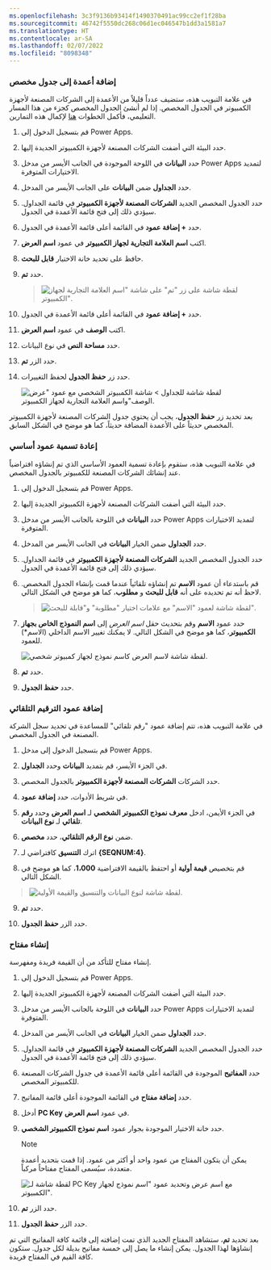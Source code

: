 ```yaml
---
ms.openlocfilehash: 3c3f9136b93414f1490370491ac99cc2ef1f28ba
ms.sourcegitcommit: 46742f5550dc268c06d1ec046547b1dd3a1581a7
ms.translationtype: HT
ms.contentlocale: ar-SA
ms.lasthandoff: 02/07/2022
ms.locfileid: "8098348"
---
```

### <a name="add-columns-to-a-custom-table"></a>إضافة أعمدة إلى جدول مخصص

في علامة التبويب هذه، ستضيف عدداً قليلاً من الأعمدة إلى الشركات المصنعة لأجهزة الكمبيوتر في الجدول المخصص. إذا لم أنشئ الجدول المخصص كجزء من هذا المسار التعليمي، فأكمل الخطوات [هنا](/learn/modules/create-manage-entities/5-exercise) لإكمال هذه التمارين.

1.  قم بتسجيل الدخول إلى Power Apps.

2.  حدد البيئة التي أضفت الشركات المصنعة لأجهزة الكمبيوتر الجديدة إليها.

3.  حدد **البيانات** في اللوحة الموجودة في الجانب الأيسر من مدخل Power Apps لتمديد الاختيارات المتوفرة.

4.  حدد **الجداول** ضمن **البيانات** على الجانب الأيسر من المدخل.

5.  حدد الجدول المخصص الجديد **الشركات المصنعة لأجهزة الكمبيوتر** في قائمة الجداول.
    سيؤدي ذلك إلى فتح قائمة الأعمدة في الجدول.

6.  حدد **+ إضافة عمود** في القائمة أعلى قائمة الأعمدة في الجدول.

7.  اكتب **اسم العلامة التجارية لجهاز الكمبيوتر** في عمود **اسم العرض**.

8.  حافظ على تحديد خانة الاختيار **قابل للبحث**.

9.  حدد **تم**.

    > ![لقطة شاشة على زر "تم" على شاشة "اسم العلامة التجارية لجهاز الكمبيوتر".](../media/exercise-1.png)

10. حدد **+ إضافة عمود** في القائمة أعلى قائمة الأعمدة في الجدول.

11. اكتب **الوصف** في عمود **اسم العرض**.

12. حدد **مساحة النص** في نوع البيانات.

13. حدد الزر **تم**.

14. حدد زر **حفظ الجدول** لحفظ التغييرات.

    ![لقطة شاشة للجداول > شاشة الكمبيوتر الشخصي مع عمود "عرض الوصف"واسم العلامة التجارية لجهاز الكمبيوتر.](../media/exercise-2.png)

بعد تحديد زر **حفظ الجدول**، يجب أن يحتوي جدول الشركات المصنعة لأجهزة الكمبيوتر المخصص حديثاً على الأعمدة المضافة حديثاً، كما هو موضح في الشكل السابق.

### <a name="rename-a-primary-column"></a>إعادة تسمية عمود أساسي

في علامة التبويب هذه، ستقوم بإعادة تسمية العمود الأساسي الذي تم إنشاؤه افتراضياً عند إنشائك الشركات المصنعة للكمبيوتر بالجدول المخصص.

1.  قم بتسجيل الدخول إلى Power Apps.

2.  حدد البيئة التي أضفت الشركات المصنعة لأجهزة الكمبيوتر الجديدة إليها.

3.  حدد **البيانات** في اللوحة بالجانب الأيسر من مدخل Power Apps لتمديد الاختيارات المتوفرة.

4.  حدد **الجداول** ضمن الخيار **البيانات** في الجانب الأيسر من المدخل.

5.  حدد الجدول المخصص الجديد **الشركات المصنعة لأجهزة الكمبيوتر** في قائمة الجداول. سيؤدي ذلك إلى فتح قائمة الأعمدة في الجدول.

6.  قم باستدعاء أن عمود **الاسم** تم إنشاؤه تلقائياً عندما قمت بإنشاء الجدول المخصص. لاحظ أنه تم تحديده على أنه **قابل للبحث** و **مطلوب**، كما هو موضح في الشكل التالي.

    > ![لقطة شاشة لعمود "الاسم" مع علامات اختيار "مطلوبة" و"قابلة للبحث".](../media/exercise-3.png)

7.  حدد عمود **الاسم** وقم بتحديث حقل *اسم العرض* إلى **اسم النموذج الخاص بجهاز الكمبيوتر**، كما هو موضح في الشكل التالي. لا يمكنك تغيير الاسم الداخلي (الاسم*) للعمود.

    ![لقطة شاشة لاسم العرض كاسم نموذج لجهاز كمبيوتر شخصي.](../media/Module_4_-_Unit_4_-_Image_2.png)

8.  حدد **تم**.

9.  حدد **حفظ الجدول**. 

### <a name="add-an-autonumber-column"></a>إضافة عمود الترقيم التلقائي

في علامة التبويب هذه، تتم إضافة عمود "رقم تلقائي" للمساعدة في تحديد سجل الشركة المصنعة في الجدول المخصص. 

1.  قم بتسجيل الدخول إلى مدخل Power Apps.

2.  في الجزء الأيسر، قم بتمديد **البيانات** وحدد **الجداول**.

3.  حدد الشركات **الشركات المصنعة لأجهزة الكمبيوتر** بالجدول المخصص.

4.  في شريط الأدوات، حدد **إضافة عمود**.

5.  في الجزء الأيمن، ادخل **معرف نموذج الكمبيوتر الشخصي** لـ **اسم العرض** وحدد **رقم تلقائي** لـ **نوع البيانات**.

6.  ضمن **نوع الرقم التلقائي**، حدد **مخصص**.

7.  اترك **التنسيق** كافتراضي لـ **{SEQNUM:4}**.

8.  قم بتخصيص **قيمة أولية** أو احتفظ بالقيمة الافتراضية **1،000**، كما هو موضح في الشكل التالي.

> ![لقطة شاشة لنوع البيانات والتنسيق والقيمة الأولية.](../media/Module_4_-_Lab_4_-_Image_1.png)

9.  حدد **تم**.

10. حدد الزر **حفظ الجدول**. 

### <a name="create-a-key"></a>إنشاء مفتاح
إنشاء مفتاح للتأكد من أن القيمة فريدة ومفهرسة.

1.  قم بتسجيل الدخول إلى Power Apps.

2.  حدد البيئة التي أضفت الشركات المصنعة لأجهزة الكمبيوتر الجديدة إليها.

3.  حدد **البيانات** في اللوحة بالجانب الأيسر من مدخل Power Apps لتمديد الاختيارات المتوفرة.

4.  حدد **الجداول** ضمن الخيار **البيانات** في الجانب الأيسر من المدخل.

5.  حدد الجدول المخصص الجديد **الشركات المصنعة لأجهزة الكمبيوتر** في قائمة الجداول. سيؤدي ذلك إلى فتح قائمة الأعمدة في الجدول.

6.  حدد **المفاتيح** الموجودة في القائمة أعلى قائمة الأعمدة في جدول الشركات المصنعة للكمبيوتر المخصص.

7.  حدد **إضافة مفتاح** في القائمة الموجودة أعلى قائمة المفاتيح.

8.  أدخل **PC Key** في عمود **اسم العرض**.

9.  حدد خانة الاختيار الموجودة بجوار عمود **اسم نموذج الكمبيوتر الشخصي**.

    > [!NOTE]
    > يمكن أن يتكون المفتاح من عمود واحد أو أكثر من عمود. إذا قمت بتحديد أعمدة متعددة، سيُسمى المفتاح مفتاحاً مركباً.

    ![لقطة شاشة لـ PC Key مع اسم عرض وتحديد عمود "اسم نموذج لجهاز الكمبيوتر".](../media/Module_4_-_Lab_6_-_Image_1.png)

10. حدد الزر **تم**.

11. حدد الزر **حفظ الجدول**.

بعد تحديد **تم**، ستشاهد المفتاح الجديد الذي تمت إضافته إلى قائمة كافة المفاتيح التي تم إنشاؤها لهذا الجدول. يمكن إنشاء ما يصل إلى خمسة مفاتيح بديلة لكل جدول. ستكون كافة القيم في المفتاح فريدة. 

